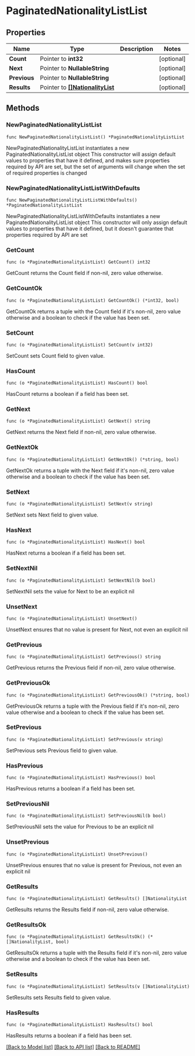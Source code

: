 # PaginatedNationalityListList

## Properties

Name | Type | Description | Notes
------------ | ------------- | ------------- | -------------
**Count** | Pointer to **int32** |  | [optional] 
**Next** | Pointer to **NullableString** |  | [optional] 
**Previous** | Pointer to **NullableString** |  | [optional] 
**Results** | Pointer to [**[]NationalityList**](NationalityList.md) |  | [optional] 

## Methods

### NewPaginatedNationalityListList

`func NewPaginatedNationalityListList() *PaginatedNationalityListList`

NewPaginatedNationalityListList instantiates a new PaginatedNationalityListList object
This constructor will assign default values to properties that have it defined,
and makes sure properties required by API are set, but the set of arguments
will change when the set of required properties is changed

### NewPaginatedNationalityListListWithDefaults

`func NewPaginatedNationalityListListWithDefaults() *PaginatedNationalityListList`

NewPaginatedNationalityListListWithDefaults instantiates a new PaginatedNationalityListList object
This constructor will only assign default values to properties that have it defined,
but it doesn't guarantee that properties required by API are set

### GetCount

`func (o *PaginatedNationalityListList) GetCount() int32`

GetCount returns the Count field if non-nil, zero value otherwise.

### GetCountOk

`func (o *PaginatedNationalityListList) GetCountOk() (*int32, bool)`

GetCountOk returns a tuple with the Count field if it's non-nil, zero value otherwise
and a boolean to check if the value has been set.

### SetCount

`func (o *PaginatedNationalityListList) SetCount(v int32)`

SetCount sets Count field to given value.

### HasCount

`func (o *PaginatedNationalityListList) HasCount() bool`

HasCount returns a boolean if a field has been set.

### GetNext

`func (o *PaginatedNationalityListList) GetNext() string`

GetNext returns the Next field if non-nil, zero value otherwise.

### GetNextOk

`func (o *PaginatedNationalityListList) GetNextOk() (*string, bool)`

GetNextOk returns a tuple with the Next field if it's non-nil, zero value otherwise
and a boolean to check if the value has been set.

### SetNext

`func (o *PaginatedNationalityListList) SetNext(v string)`

SetNext sets Next field to given value.

### HasNext

`func (o *PaginatedNationalityListList) HasNext() bool`

HasNext returns a boolean if a field has been set.

### SetNextNil

`func (o *PaginatedNationalityListList) SetNextNil(b bool)`

 SetNextNil sets the value for Next to be an explicit nil

### UnsetNext
`func (o *PaginatedNationalityListList) UnsetNext()`

UnsetNext ensures that no value is present for Next, not even an explicit nil
### GetPrevious

`func (o *PaginatedNationalityListList) GetPrevious() string`

GetPrevious returns the Previous field if non-nil, zero value otherwise.

### GetPreviousOk

`func (o *PaginatedNationalityListList) GetPreviousOk() (*string, bool)`

GetPreviousOk returns a tuple with the Previous field if it's non-nil, zero value otherwise
and a boolean to check if the value has been set.

### SetPrevious

`func (o *PaginatedNationalityListList) SetPrevious(v string)`

SetPrevious sets Previous field to given value.

### HasPrevious

`func (o *PaginatedNationalityListList) HasPrevious() bool`

HasPrevious returns a boolean if a field has been set.

### SetPreviousNil

`func (o *PaginatedNationalityListList) SetPreviousNil(b bool)`

 SetPreviousNil sets the value for Previous to be an explicit nil

### UnsetPrevious
`func (o *PaginatedNationalityListList) UnsetPrevious()`

UnsetPrevious ensures that no value is present for Previous, not even an explicit nil
### GetResults

`func (o *PaginatedNationalityListList) GetResults() []NationalityList`

GetResults returns the Results field if non-nil, zero value otherwise.

### GetResultsOk

`func (o *PaginatedNationalityListList) GetResultsOk() (*[]NationalityList, bool)`

GetResultsOk returns a tuple with the Results field if it's non-nil, zero value otherwise
and a boolean to check if the value has been set.

### SetResults

`func (o *PaginatedNationalityListList) SetResults(v []NationalityList)`

SetResults sets Results field to given value.

### HasResults

`func (o *PaginatedNationalityListList) HasResults() bool`

HasResults returns a boolean if a field has been set.


[[Back to Model list]](../README.md#documentation-for-models) [[Back to API list]](../README.md#documentation-for-api-endpoints) [[Back to README]](../README.md)


